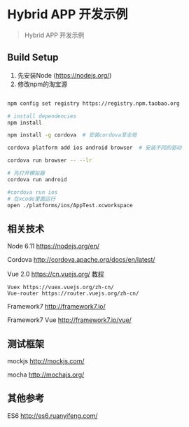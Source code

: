 # Hybrid APP 开发示例

> Hybrid APP 开发示例

## Build Setup

1. 先安装Node (https://nodejs.org/)
2. 修改npm的淘宝源 

``` bash

npm config set registry https://registry.npm.taobao.org

```

``` bash
# install dependencies
npm install

npm install -g cordova  # 安装cordova至全局

cordova platform add ios android browser  # 安装不同的驱动

cordova run browser -- --lr

# 先打开模拟器
cordova run android

#cordova run ios
# 在xcode里面运行
open ./platforms/ios/AppTest.xcworkspace


```

## 相关技术

Node 6.11 https://nodejs.org/en/

Cordova http://cordova.apache.org/docs/en/latest/

Vue 2.0 https://cn.vuejs.org/  [教程](https://cn.vuejs.org/v2/guide/)

    Vuex https://vuex.vuejs.org/zh-cn/
    Vue-router https://router.vuejs.org/zh-cn/

Framework7 http://framework7.io/

Framework7 Vue http://framework7.io/vue/

## 测试框架

mockjs  http://mockjs.com/

mocha  http://mochajs.org/

## 其他参考

ES6 http://es6.ruanyifeng.com/
    
